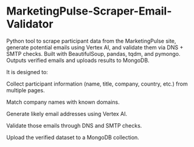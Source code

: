 # MarketingPulse-Scraper-Email-Validator
Python tool to scrape participant data from the MarketingPulse site, generate potential emails using Vertex AI, and validate them via DNS + SMTP checks. Built with BeautifulSoup, pandas, tqdm, and pymongo. Outputs verified emails and uploads results to MongoDB.

It is designed to:

Collect participant information (name, title, company, country, etc.) from multiple pages.

Match company names with known domains.

Generate likely email addresses using Vertex AI.

Validate those emails through DNS and SMTP checks.

Upload the verified dataset to a MongoDB collection.
